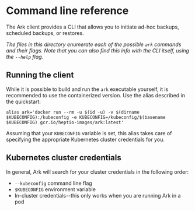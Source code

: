# Command line reference

The Ark client provides a CLI that allows you to initiate ad-hoc backups, scheduled backups, or restores.

*The files in this directory enumerate each of the possible `ark` commands and their flags. Note that you can also find this info with the CLI itself, using the `--help` flag.*

## Running the client

While it is possible to build and run the `ark` executable yourself, it is recommended to use the containerized version. Use the alias described in the quickstart:

```
alias ark='docker run --rm -u $(id -u) -v $(dirname $KUBECONFIG):/kubeconfig -e KUBECONFIG=/kubeconfig/$(basename $KUBECONFIG) gcr.io/heptio-images/ark:latest'
```

Assuming that your `KUBECONFIG` variable is set, this alias takes care of specifying the appropriate Kubernetes cluster credentials for you.

## Kubernetes cluster credentials
In general, Ark will search for your cluster credentials in the following order:
* `--kubeconfig` command line flag
* `$KUBECONFIG` environment variable
* In-cluster credentials--this only works when you are running Ark in a pod
